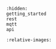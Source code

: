 ```{toctree}
:hidden:
getting_started
rest
mqtt
api
```

```{include} ../README.md
:relative-images:
```
